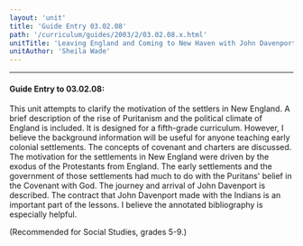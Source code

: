 ```yaml
---
layout: 'unit'
title: 'Guide Entry 03.02.08'
path: '/curriculum/guides/2003/2/03.02.08.x.html'
unitTitle: 'Leaving England and Coming to New Haven with John Davenport'
unitAuthor: 'Sheila Wade'
---
```


<body>
<hr/>
 <h4>
  Guide Entry to 03.02.08:
 </h4>
 <p>
  This unit attempts to clarify the motivation of the settlers in New England. A brief description of the rise of Puritanism and the political climate of England is included. It is designed for a fifth-grade curriculum. However, I believe the background information will be useful for anyone teaching early colonial settlements.  The concepts of covenant and charters are discussed. The motivation for the settlements in New England were driven by the exodus of the Protestants from England. The early settlements and the government of those settlements had much to do with the Puritans' belief in the Covenant with God.  The journey and arrival of John Davenport is described. The contract that John Davenport made with the Indians is an important part of the lessons. I believe the annotated bibliography is especially helpful.
 </p>
<p>
  (Recommended for Social Studies, grades 5-9.)
 </p>

</body>

